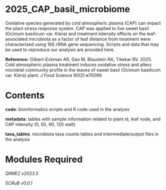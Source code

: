 # 2025_CAP_basil_microbiome

Oxidative species generated by cold atmospheric plasma (CAP) can impact the plant stress response system. CAP was applied to live sweet basil (Ocimum basilicum var. Kiera) and treatment intensity effects on the leaf-associated microbiota as a factor of leaf distance from treatment were characterized using 16S rRNA gene sequencing. Scripts and data that may be used to reproduce our analysis are provided here.

**Reference:** Gilbert-Eckman AR, Gao M, Blaustein RA, Tikekar RV. 2025. Cold atmospheric plasma treatment induces oxidative stress and alters microbial community profile in the leaves of sweet basil (Ocimum basilicum var. Kiera) plant. J Food Science 90(2):e70066

# Contents

**code**: bioinformatics scripts and R code used in the analysis

**metadata**: tables with sample information related to plant id, leaf node, and CAP intensity (0, 50, 90, 120 watt)

**taxa_tables**: microbiota taxa counts tables and intermediate/output files in the analysis

# Modules Required

_QIIME2 v2023.5_

_SCRuB v0.0.1_
